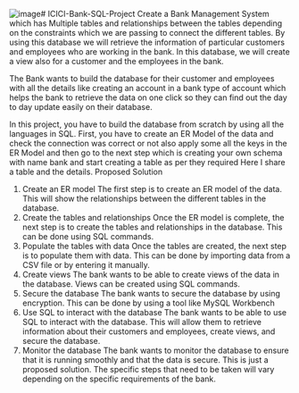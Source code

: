 ![image](https://github.com/VaishaliKadam30/ICICI-Bank-SQL-Project/assets/131688606/8285d36f-7026-4dd8-8571-5c2603480a25)# ICICI-Bank-SQL-Project
Create a Bank Management System which has Multiple tables and
relationships between the tables depending on the constraints which
we are passing to connect the different tables. By using this database
we will retrieve the information of particular customers and
employees who are working in the bank. 
In this database, we will
create a view also for a customer and the employees in the bank.

The Bank wants to build the database for their customer and
employees with all the details like creating an account in a bank type
of account which helps the bank to retrieve the data on one click so
they can find out the day to day update easily on their database.

In this project, you have to build the database from scratch by using all
the languages in SQL.
First, you have to create an ER Model of the
data and check the connection was correct or not also apply some all
the keys in the ER Model and then go to the next step which is creating
your own schema with name bank and start creating a table as per
they required 
Here I share a table and the details.
Proposed Solution
1. Create an ER model
The first step is to create an ER model of the data. This will show the relationships between the
 different tables in the database. 
2. Create the tables and relationships
Once the ER model is complete, the next step is to create the tables and relationships in the database.
 This can be done using SQL commands.
3. Populate the tables with data
Once the tables are created, the next step is to populate them with data. This can be done by importing data from a 
CSV file or by entering it manually.
4. Create views
The bank wants to be able to create views of the data in the database. Views can be created using SQL commands.
5. Secure the database
The bank wants to secure the database by using encryption. This can be done by using a tool like MySQL Workbench
6. Use SQL to interact with the database
The bank wants to be able to use SQL to interact with the database. 
This will allow them to retrieve information about their customers and employees, create views, and secure the database.
7. Monitor the database
The bank wants to monitor the database to ensure that it is running smoothly and that the data is secure. 
This is just a proposed solution. The specific steps that need to be taken will vary depending on the specific requirements of the bank.


